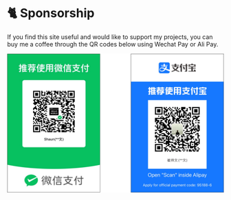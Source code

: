 <!-- ---
comments: true
--- -->

# 🐈️ Sponsorship

If you find this site useful and would like to support my projects, you can buy me a coffee through the QR codes below using Wechat Pay or Ali Pay.

![QR Code](QRCode.png)